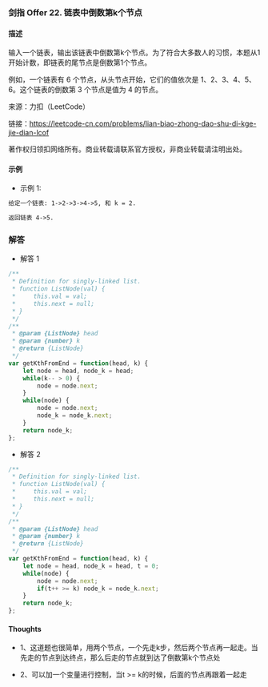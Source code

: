 ### 剑指 Offer 22. 链表中倒数第k个节点

#### 描述

输入一个链表，输出该链表中倒数第k个节点。为了符合大多数人的习惯，本题从1开始计数，即链表的尾节点是倒数第1个节点。

例如，一个链表有 6 个节点，从头节点开始，它们的值依次是 1、2、3、4、5、6。这个链表的倒数第 3 个节点是值为 4 的节点。

来源：力扣（LeetCode）

链接：https://leetcode-cn.com/problems/lian-biao-zhong-dao-shu-di-kge-jie-dian-lcof

著作权归领扣网络所有。商业转载请联系官方授权，非商业转载请注明出处。

#### 示例

+ 示例 1:
```md
给定一个链表: 1->2->3->4->5, 和 k = 2.

返回链表 4->5.
```


### 解答

+ 解答 1
```js
/**
 * Definition for singly-linked list.
 * function ListNode(val) {
 *     this.val = val;
 *     this.next = null;
 * }
 */
/**
 * @param {ListNode} head
 * @param {number} k
 * @return {ListNode}
 */
var getKthFromEnd = function(head, k) {
    let node = head, node_k = head;
    while(k-- > 0) {
        node = node.next;
    }
    while(node) {
        node = node.next;
        node_k = node_k.next;
    }
    return node_k;
};
```

+ 解答 2
```js
/**
 * Definition for singly-linked list.
 * function ListNode(val) {
 *     this.val = val;
 *     this.next = null;
 * }
 */
/**
 * @param {ListNode} head
 * @param {number} k
 * @return {ListNode}
 */
var getKthFromEnd = function(head, k) {
    let node = head, node_k = head, t = 0;
    while(node) {
        node = node.next;
        if(t++ >= k) node_k = node_k.next;
    }
    return node_k;
};
```


#### Thoughts

+ 1、这道题也很简单，用两个节点，一个先走k步，然后两个节点再一起走。当先走的节点到达终点，那么后走的节点就到达了倒数第k个节点处

+ 2、可以加一个变量进行控制，当t >= k的时候，后面的节点再跟着一起走